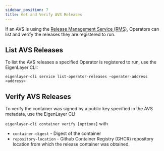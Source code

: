 ```yaml
---
sidebar_position: 7
title: Get and Verify AVS Releases
---
```


If an AVS is using the [Release Management Service (RMS)](../../developers/Concepts/avs-release-management.md), Operators can list and verify the releases they are registered to run.

## List AVS Releases

To list the AVS releases a specified Operator is registered to run, use the EigenLayer CLI:

`eigenlayer-cli service list-operator-releases –operater-address <address>`

## Verify AVS Releases

To verify the container was signed by a public key specified in the AVS metadata, use the EigenLayer CLI:

`eigenlayer-cli container verify [options]` with
* `container-digest` - Digest of the container
* `repository-location` - Github Container Registry (GHCR) repository location from which the release container was obtained.